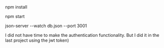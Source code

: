 npm install

npm start

json-server --watch db.json --port 3001

I did not have time to make the authentication functionality. But I did it in the last project using the jwt token)
